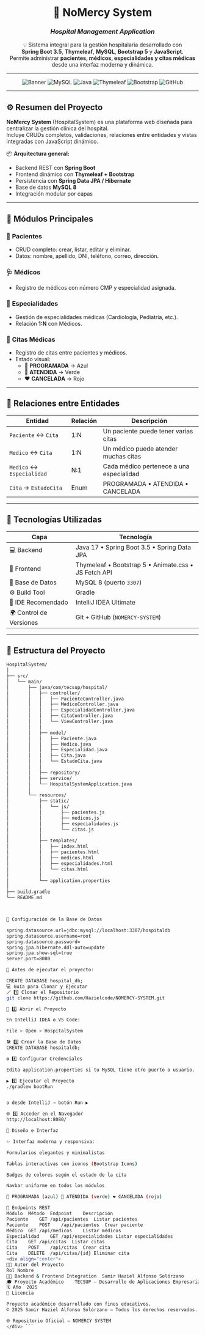 <div align="center">

# 🏥 **NoMercy System**
### _Hospital Management Application_

💡 Sistema integral para la gestión hospitalaria desarrollado con  
**Spring Boot 3.5**, **Thymeleaf**, **MySQL**, **Bootstrap 5** y **JavaScript**.  
Permite administrar **pacientes, médicos, especialidades y citas médicas** desde una interfaz moderna y dinámica.

---

![Banner](https://img.shields.io/badge/Spring%20Boot-3.5-brightgreen?style=for-the-badge&logo=springboot)
![MySQL](https://img.shields.io/badge/MySQL-8-blue?style=for-the-badge&logo=mysql)
![Java](https://img.shields.io/badge/Java-17-orange?style=for-the-badge&logo=openjdk)
![Thymeleaf](https://img.shields.io/badge/Thymeleaf-Template%20Engine-success?style=for-the-badge&logo=thymeleaf)
![Bootstrap](https://img.shields.io/badge/Bootstrap-5-purple?style=for-the-badge&logo=bootstrap)
![GitHub](https://img.shields.io/badge/Repo-Hazielcode--NOMERCY--SYSTEM-black?style=for-the-badge&logo=github)

</div>

---

## ⚙️ **Resumen del Proyecto**

**NoMercy System** (HospitalSystem) es una plataforma web diseñada para centralizar la gestión clínica del hospital.  
Incluye CRUDs completos, validaciones, relaciones entre entidades y vistas integradas con JavaScript dinámico.

📦 **Arquitectura general:**
- Backend REST con **Spring Boot**
- Frontend dinámico con **Thymeleaf + Bootstrap**
- Persistencia con **Spring Data JPA / Hibernate**
- Base de datos **MySQL 8**
- Integración modular por capas

---

## 🧩 **Módulos Principales**

### 🧍 **Pacientes**
- CRUD completo: crear, listar, editar y eliminar.
- Datos: nombre, apellido, DNI, teléfono, correo, dirección.

### 🩺 **Médicos**
- Registro de médicos con número CMP y especialidad asignada.

### 🧠 **Especialidades**
- Gestión de especialidades médicas (Cardiología, Pediatría, etc.).
- Relación **1:N** con Médicos.

### 📅 **Citas Médicas**
- Registro de citas entre pacientes y médicos.
- Estado visual:
  - 🩵 **PROGRAMADA** → Azul  
  - 💚 **ATENDIDA** → Verde  
  - ❤️ **CANCELADA** → Rojo

---

## 🧠 **Relaciones entre Entidades**

| Entidad | Relación | Descripción |
|----------|-----------|-------------|
| `Paciente` ↔ `Cita` | 1:N | Un paciente puede tener varias citas |
| `Medico` ↔ `Cita` | 1:N | Un médico puede atender muchas citas |
| `Medico` ↔ `Especialidad` | N:1 | Cada médico pertenece a una especialidad |
| `Cita` → `EstadoCita` | Enum | PROGRAMADA • ATENDIDA • CANCELADA |

---

## 🧭 **Tecnologías Utilizadas**

| Capa | Tecnología |
|------|-------------|
| 💻 Backend | Java 17 • Spring Boot 3.5 • Spring Data JPA |
| 🎨 Frontend | Thymeleaf • Bootstrap 5 • Animate.css • JS Fetch API |
| 🧠 Base de Datos | MySQL 8 (puerto `3307`) |
| ⚙️ Build Tool | Gradle |
| 🧩 IDE Recomendado | IntelliJ IDEA Ultimate |
| 🌍 Control de Versiones | Git + GitHub (`NOMERCY-SYSTEM`) |

---

## 🧱 **Estructura del Proyecto**

```bash
HospitalSystem/
│
├── src/
│   └── main/
│       ├── java/com/tecsup/hospital/
│       │   ├── controller/
│       │   │   ├── PacienteController.java
│       │   │   ├── MedicoController.java
│       │   │   ├── EspecialidadController.java
│       │   │   ├── CitaController.java
│       │   │   └── ViewController.java
│       │   │
│       │   ├── model/
│       │   │   ├── Paciente.java
│       │   │   ├── Medico.java
│       │   │   ├── Especialidad.java
│       │   │   ├── Cita.java
│       │   │   └── EstadoCita.java
│       │   │
│       │   ├── repository/
│       │   ├── service/
│       │   └── HospitalSystemApplication.java
│       │
│       └── resources/
│           ├── static/
│           │   └── js/
│           │       ├── pacientes.js
│           │       ├── medicos.js
│           │       ├── especialidades.js
│           │       └── citas.js
│           │
│           ├── templates/
│           │   ├── index.html
│           │   ├── pacientes.html
│           │   ├── medicos.html
│           │   ├── especialidades.html
│           │   └── citas.html
│           │
│           └── application.properties
│
├── build.gradle
└── README.md



🧾 Configuración de la Base de Datos

spring.datasource.url=jdbc:mysql://localhost:3307/hospitaldb
spring.datasource.username=root
spring.datasource.password=
spring.jpa.hibernate.ddl-auto=update
spring.jpa.show-sql=true
server.port=8080

📌 Antes de ejecutar el proyecto:

CREATE DATABASE hospital_db;
💻 Guía para Clonar y Ejecutar
🪄 1️⃣ Clonar el Repositorio
git clone https://github.com/Hazielcode/NOMERCY-SYSTEM.git

🧩 2️⃣ Abrir el Proyecto

En IntelliJ IDEA o VS Code:

File > Open > HospitalSystem

🛠️ 3️⃣ Crear la Base de Datos
CREATE DATABASE hospitaldb;

⚙️ 4️⃣ Configurar Credenciales

Edita application.properties si tu MySQL tiene otro puerto o usuario.

▶️ 5️⃣ Ejecutar el Proyecto
./gradlew bootRun


o desde IntelliJ → botón Run ▶

🌐 6️⃣ Acceder en el Navegador
http://localhost:8080/

🎨 Diseño e Interfaz

✨ Interfaz moderna y responsiva:

Formularios elegantes y minimalistas

Tablas interactivas con iconos (Bootstrap Icons)

Badges de colores según el estado de la cita

Navbar uniforme en todos los módulos

🩵 PROGRAMADA (azul) 💚 ATENDIDA (verde) ❤️ CANCELADA (rojo)

🧾 Endpoints REST
Módulo	Método	Endpoint	Descripción
Paciente	GET	/api/pacientes	Listar pacientes
Paciente	POST	/api/pacientes	Crear paciente
Médico	GET	/api/medicos	Listar médicos
Especialidad	GET	/api/especialidades	Listar especialidades
Cita	GET	/api/citas	Listar citas
Cita	POST	/api/citas	Crear cita
Cita	DELETE	/api/citas/{id}	Eliminar cita
<div align="center">
👨‍💻 Autor del Proyecto
Rol	Nombre
👨‍💻 Backend & Frontend Integration	Samir Haziel Alfonso Solórzano
🎓 Proyecto Académico	TECSUP — Desarrollo de Aplicaciones Empresariales
🗓️ Año	2025
🧾 Licencia

Proyecto académico desarrollado con fines educativos.
© 2025 Samir Haziel Alfonso Solórzano — Todos los derechos reservados.

🌐 Repositorio Oficial – NOMERCY SYSTEM
</div> ```

